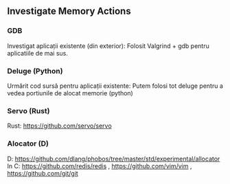 ## Investigate Memory Actions

### GDB

Investigat aplicații existente (din exterior):
Folosit Valgrind + gdb pentru aplicatiile de mai sus.

### Deluge (Python)

Urmărit cod sursă pentru aplicații existente:
Putem folosi tot deluge pentru a vedea portiunile de alocat memorie (python)

### Servo (Rust)

Rust: https://github.com/servo/servo 

### Alocator (D)

D: https://github.com/dlang/phobos/tree/master/std/experimental/allocator
In C: https://github.com/redis/redis , https://github.com/vim/vim , https://github.com/git/git 

